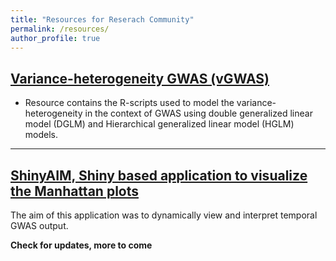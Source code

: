 ```yaml
---
title: "Resources for Reserach Community"
permalink: /resources/
author_profile: true
---
```



## [Variance-heterogeneity GWAS (vGWAS)](http://whussain2.github.io/resources/vgwas)
* Resource contains the R-scripts used to model the variance-heterogeneity in the context of GWAS using double generalized linear model (DGLM) and Hierarchical generalized linear model (HGLM) models.

****

## [ShinyAIM, Shiny based application to visualize the Manhattan plots](http://whussain2.github.io/resources/shinyaim)

The aim of this application was to dynamically view and interpret temporal GWAS output.



**Check for updates, more to come**
